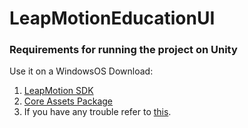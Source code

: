 # LeapMotionEducationUI

### Requirements for running the project on Unity
Use it on a WindowsOS
Download:
1. [LeapMotion SDK](https://developer.leapmotion.com/get-started)
2. [Core Assets Package](https://developer.leapmotion.com/unity/#5436356)
3. If you have any trouble refer to [this](https://www.youtube.com/watch?v=Wh3YK2OcI4M).


